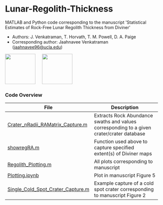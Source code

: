 # Lunar-Regolith-Thickness

MATLAB and Python code corresponding to the manuscript 'Statistical Estimates of Rock-Free Lunar Regolith Thickness from Diviner'

- Authors: J. Venkatraman, T. Horvath, T. M. Powell, D. A. Paige
- Corresponding author: Jaahnavee Venkatraman (jaahnavee96@ucla.edu)

<p float="left">
  <img src="https://user-images.githubusercontent.com/43011604/191855862-48be9576-232f-45b4-aea7-37a5c623f57e.png" height="100">
  &emsp;
  <img src="https://user-images.githubusercontent.com/43011604/191856362-45fdf5ab-52ea-4c5a-b3be-29968f01eab5.png" height="100">
 </p>

### Code Overview
   
| File                                          | Description                                                                               |
| --------------------------------------------- | ----------------------------------------------------------------------------------------- |
| [Crater_nRadii_RAMatrix_Capture.m](https://github.com/Jsci96/Lunar-Regolith-Thickness/blob/main/Crater_nRadii_RAMatrix_Capture.m)          | Extracts Rock Abundance swaths and values corresponding to a given crater/crater database |
| [showregRA.m](https://github.com/Jsci96/Lunar-Regolith-Thickness/blob/main/showregRA.m)                               | Function used above to capture specified extent(s) of Diviner maps                        |
| [Regolith_Plotting.m](https://github.com/Jsci96/Lunar-Regolith-Thickness/blob/main/Regolith_Plotting.m)                       | All plots corresponding to manuscript                                                     |
| [Plotting.ipynb](https://github.com/Jsci96/Lunar-Regolith-Thickness/blob/main/Plotting.ipynb)                            | Plot in manuscript Figure 5                                                               |
| [Single_Cold_Spot_Crater_Capture.m](https://github.com/Jsci96/Lunar-Regolith-Thickness/blob/main/Single_Cold_Spot_Crater_Capture.m)         | Example capture of a cold spot crater corresponding to manuscript Figure 2                |
